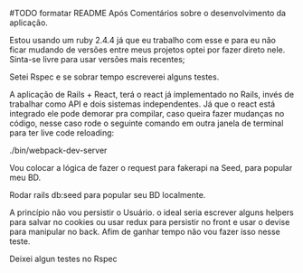 #TODO formatar README Após
Comentários sobre o desenvolvimento da aplicação.

Estou usando um ruby 2.4.4 já que eu trabalho com esse e para eu não ficar mudando de versões entre meus projetos optei por fazer direto nele. Sinta-se livre para usar versões mais recentes; 

Setei Rspec e se sobrar tempo escreverei alguns testes.

A aplicação de Rails + React, terá o react já implementado no Rails, invés de trabalhar como API e dois sistemas independentes.
Já que o react está integrado ele pode demorar pra compilar, caso queira fazer mudanças no código, nesse caso rode o seguinte comando em outra janela de terminal para ter live code reloading:

./bin/webpack-dev-server


Vou colocar a lógica de fazer o request para fakerapi na Seed, para popular meu BD.

Rodar rails db:seed para popular seu BD localmente.


A princípio não vou persistir o Usuário. o ideal seria escrever alguns helpers para salvar no cookies ou usar redux para persistir no front e usar o devise para manipular no back. Afim de ganhar tempo não vou fazer isso nesse teste.


Deixei algun testes no Rspec
